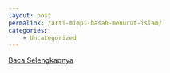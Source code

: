 ```yaml
---
layout: post
permalink: /arti-mimpi-basah-menurut-islam/
categories:
    - Uncategorized
---
```


[Baca Selengkapnya](/01)
